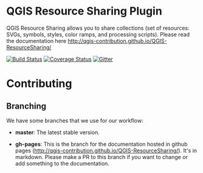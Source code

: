 QGIS Resource Sharing Plugin
=============================
QGIS Resource Sharing allows you to share collections (set of resources: 
SVGs, symbols, styles, color ramps, and processing scripts). Please read the 
documentation here http://qgis-contribution.github.io/QGIS-ResourceSharing/

[![Build Status](https://travis-ci.org/akbargumbira/qgis_resources_sharing.svg?branch=master)](https://travis-ci.org/akbargumbira/qgis_resources_sharing) [![Coverage Status](https://coveralls.io/repos/github/akbargumbira/qgis_resources_sharing/badge.svg?branch=master)](https://coveralls.io/github/akbargumbira/qgis_resources_sharing?branch=master) [![Gitter](https://badges.gitter.im/akbargumbira/qgis_resources_sharing.svg)](https://gitter.im/akbargumbira/qgis_resources_sharing?utm_source=badge&utm_medium=badge&utm_campaign=pr-badge) 


Contributing
==============================

## Branching
We have some branches that we use for our workflow:

* **master**: The latest stable version.

* **gh-pages**: This is the branch for the documentation hosted in github 
pages (http://qgis-contribution.github.io/QGIS-ResourceSharing/). It's in markdown. Please
 make a PR to this branch if you want to change or add something to the 
 documentation.
